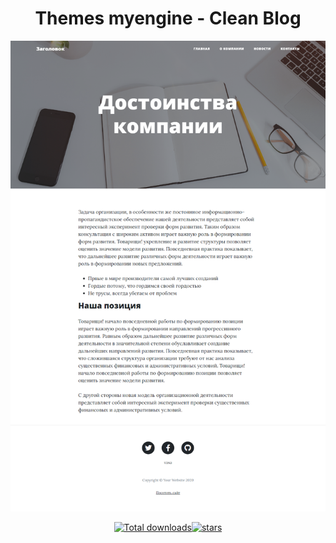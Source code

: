 <h1 align="center">Themes myengine - Clean Blog</h1>

![preview](https://github.com/seregajd999/CleanBlog/blob/master/scrin.png)

<p align="center">  
<a href="https://github.com/seregajd999/CleanBlog"><img src="https://img.shields.io/github/downloads/seregajd999/CleanBlog/total"  alt="Total downloads"></a><a href="https://github.com/seregajd999/CleanBlog"><img src="https://img.shields.io/github/stars/seregajd999/CleanBlog" alt="stars"></a> 
<br>
